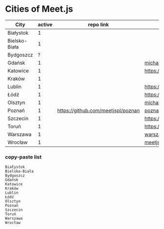 # Cities of Meet.js

| City          | active | repo link                          | default contact                                                                                     | notes |
| ------------- | ------ | ---------------------------------- | --------------------------------------------------------------------------------------------------- | ----- |
| Białystok     | 1      |
| Bielsko-Biała | 1      |
| Bydgoszcz     | ?      |
| Gdańsk        | 1      |                                    | michal+meet.js@miszczyszyn.com                                                                      |
| Katowice      | 1      |                                    | https://docs.google.com/forms/d/e/1FAIpQLSdUqP1hjzefu7i4onc1KuOzFBnQ2KGL64UKy6U3zNPO1vW2qg/viewform |
| Kraków        | 1      |
| Lublin        | 1      |                                    | https://github.com/meetjspl/lublin/issues                                                           |
| Łódź          | 1      |                                    | https://github.com/meetjspl/lodz/issues                                                             |
| Olsztyn       | 1      |                                    | michal+meetjs@kwiatek.it                                                                            |
| Poznań        | 1      | https://github.com/meetjspl/poznan | poznan@meetjs.pl                                                                                    |
| Szczecin      | 1      |                                    | https://www.messenger.com/t/karol.fabjanczuk                                                        |
| Toruń         | 1      |                                    | https://github.com/meetjspl/torun/issues                                                            |
| Warszawa      | 1      |                                    | warszawa@meetjs.pl                                                                                  |
| Wrocław       | 1      |                                    | meetjs@monterail.com                                                                                |


### copy-paste list
```
Białystok
Bielsko-Biała
Bydgoszcz
Gdańsk
Katowice
Kraków
Lublin
Łódź
Olsztyn
Poznań
Szczecin
Toruń
Warszawa
Wrocław
```
